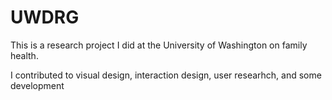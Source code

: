 # UWDRG

<p>This is a research project I did at the University of Washington on family health. </p>
<p>I contributed to visual design, interaction design, user researhch, and some development </p>
